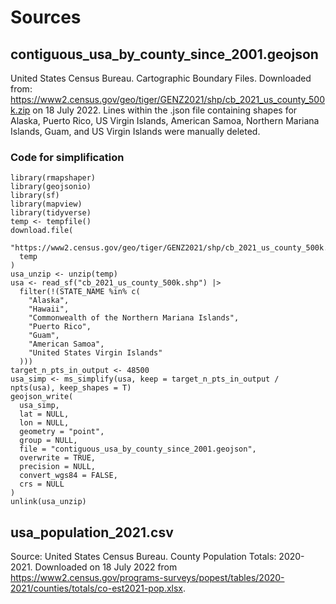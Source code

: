 # Sources

## contiguous_usa_by_county_since_2001.geojson
United States Census Bureau. Cartographic Boundary Files.
Downloaded from: https://www2.census.gov/geo/tiger/GENZ2021/shp/cb_2021_us_county_500k.zip on 18 July 2022.
Lines within the .json file containing shapes for Alaska, Puerto Rico, US Virgin Islands, American Samoa, Northern Mariana Islands, Guam, and US Virgin Islands were manually deleted.

### Code for simplification
```
library(rmapshaper)
library(geojsonio)
library(sf)
library(mapview)
library(tidyverse)
temp <- tempfile()
download.file(
  "https://www2.census.gov/geo/tiger/GENZ2021/shp/cb_2021_us_county_500k.zip",
  temp
)
usa_unzip <- unzip(temp)
usa <- read_sf("cb_2021_us_county_500k.shp") |>
  filter(!(STATE_NAME %in% c(
    "Alaska",
    "Hawaii",
    "Commonwealth of the Northern Mariana Islands",
    "Puerto Rico",
    "Guam",
    "American Samoa",
    "United States Virgin Islands"
  )))
target_n_pts_in_output <- 48500
usa_simp <- ms_simplify(usa, keep = target_n_pts_in_output / npts(usa), keep_shapes = T)
geojson_write(
  usa_simp,
  lat = NULL,
  lon = NULL,
  geometry = "point",
  group = NULL,
  file = "contiguous_usa_by_county_since_2001.geojson",
  overwrite = TRUE,
  precision = NULL,
  convert_wgs84 = FALSE,
  crs = NULL
)
unlink(usa_unzip)

  ```
  
## usa_population_2021.csv
Source: United States Census Bureau. County Population Totals: 2020-2021.
Downloaded on 18 July 2022 from https://www2.census.gov/programs-surveys/popest/tables/2020-2021/counties/totals/co-est2021-pop.xlsx.


